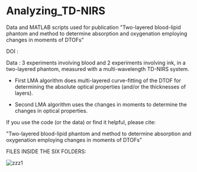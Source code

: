 # Analyzing_TD-NIRS
Data and MATLAB scripts used for publication "Two-layered blood-lipid phantom and method to determine absorption and oxygenation employing changes in moments of DTOFs"

DOI  : 

Data : 3 experiments involving blood and 2 experiments involving ink, in a two-layered phantom, measured with a multi-wavelength TD-NIRS system.

- First LMA algorithm does multi-layered curve-fitting of the DTOF for determining the absolute optical properties (and/or the thicknesses of layers).

- Second LMA algorithm uses the changes in moments to determine the changes in optical properties.

If you use the code (or the data) or find it helpful, please cite: 

"Two-layered blood-lipid phantom and method to determine absorption and oxygenation employing changes in moments of DTOFs"

FILES INSIDE THE SIX FOLDERS: 


![zzz1](https://github.com/asudakou/Analyzing_TD-NIRS/assets/133748951/22434a52-234f-4af6-9a2c-be5782d1cb89)
